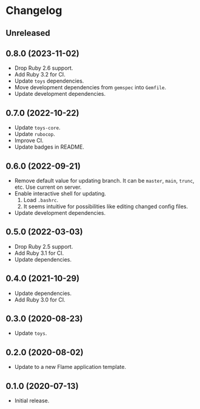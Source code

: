 # Changelog

## Unreleased

## 0.8.0 (2023-11-02)

*   Drop Ruby 2.6 support.
*   Add Ruby 3.2 for CI.
*   Update `toys` dependencies.
*   Move development dependencies from `gemspec` into `Gemfile`.
*   Update development dependencies.

## 0.7.0 (2022-10-22)

*   Update `toys-core`.
*   Update `rubocop`.
*   Improve CI.
*   Update badges in README.

## 0.6.0 (2022-09-21)

*   Remove default value for updating branch.
    It can be `master`, `main`, `trunc`, etc.
    Use current on server.
*   Enable interactive shell for updating.
    1. Load `.bashrc`.
    2. It seems intuitive for possibilities like editing changed config files.
*   Update development dependencies.

## 0.5.0 (2022-03-03)

*   Drop Ruby 2.5 support.
*   Add Ruby 3.1 for CI.
*   Update dependencies.

## 0.4.0 (2021-10-29)

*   Update dependencies.
*   Add Ruby 3.0 for CI.

## 0.3.0 (2020-08-23)

*   Update `toys`.

## 0.2.0 (2020-08-02)

*   Update to a new Flame application template.

## 0.1.0 (2020-07-13)

*   Initial release.
